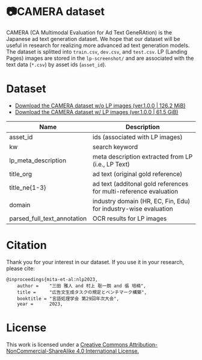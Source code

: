 # 📷CAMERA dataset
CAMERA (CA Multimodal Evaluation for Ad Text GeneRAtion) is the Japanese ad text generation dataset.
We hope that our dataset will be useful in research for realizing more advanced ad text generation models.
The dataset is splitted into `train.csv`, `dev.csv`, and `test.csv`. LP (Landing Pages) images are stored in the `lp-screenshot/` and are associated with the text data (`*.csv`) by asset ids (`asset_id`).



# Dataset
- [Download the CAMERA dataset w/o LP images (ver.1.0.0 | 126.2 MiB)](https://storage.cloud.google.com/camera-public/camera-v1-minimal.tar.gz)
- [Download the CAMERA dataset w/ LP images (ver.1.0.0 | 61.5 GiB)](https://storage.cloud.google.com/camera-public/camera-v1.tar.gz)



|  Name  |  Description  |
| ---- | ---- |
|  asset_id  |  ids (associated with LP images)  |
|  kw  |  search keyword  |
|  lp_meta_description  |  meta description extracted from LP (i.e., LP Text)|
|  title_org  |  ad text (original gold reference) |
|  title_ne{1-3}  |  ad text (additonal gold references for multi-reference evaluation |
|  domain  |  industry domain (HR, EC, Fin, Edu) for industry-wise evaluation |
|  parsed_full_text_annotation  |  OCR results for LP images  |





# Citation
Thank you for your interest in our dataset. If you use it in your research, please cite:

```
@inproceedings{mita-et-al:nlp2023,
	author =	"三田 雅人 and 村上 聡一朗 and 張 培楠",
	title =		"広告文生成タスクの規定とベンチマーク構築", 
	booktitle =	"言語処理学会 第29回年次大会",
	year =		2023,
```

# License
This work is licensed under a [Creative Commons Attribution-NonCommercial-ShareAlike 4.0 International License.](https://creativecommons.org/licenses/by-nc-sa/4.0/)
